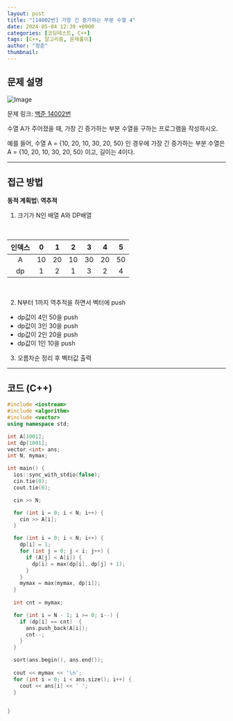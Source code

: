 ```yaml
---
layout: post
title: "[14002번] 가장 긴 증가하는 부분 수열 4"
date: 2024-05-04 12:39 +0900
categories: [코딩테스트, C++]
tags: [C++, 알고리즘, 문제풀이]
author: "정준"
thumbnail: 
---
```


## 문제 설명

![Image](https://github.com/user-attachments/assets/c77ac1fc-16f3-423c-8afa-0004c61ca88d)

문제 링크: [백준 14002번](https://www.acmicpc.net/problem/14002)

수열 A가 주어졌을 때, 가장 긴 증가하는 부분 수열을 구하는 프로그램을 작성하시오.

예를 들어, 수열 A = {10, 20, 10, 30, 20, 50} 인 경우에 가장 긴 증가하는 부분 수열은 A = {10, 20, 10, 30, 20, 50} 이고, 길이는 4이다.

---

## 접근 방법

**동적 계획법**\\
**역추적**

1. 크기가 N인 배열 A와 DP배열

<br>

| 인덱스 | 0  | 1  | 2  | 3  | 4  | 5  |
|:-----:|:--:|:--:|:--:|:--:|:--:|:--:|
|   A   | 10 | 20 | 10 | 30 | 20 | 50 |
|  dp   |  1 |  2 |  1 |  3 |  2 |  4  |

<br>

2. N부터 1까지 역추적을 하면서 벡터에 push
  - dp값이 4인 50을 push
  - dp값이 3인 30을 push
  - dp값이 2인 20을 push
  - dp값이 1인 10을 push

3. 오름차순 정리 후 벡터값 출력

---

## 코드 (C++)

```cpp
#include <iostream>
#include <algorithm>
#include <vector>
using namespace std;

int A[1001];
int dp[1001];
vector <int> ans;
int N, mymax;

int main() { 
  ios::sync_with_stdio(false);
  cin.tie(0);
  cout.tie(0);

  cin >> N;

  for (int i = 0; i < N; i++) {
    cin >> A[i];
  }

  for (int i = 0; i < N; i++) {
    dp[i] = 1;
    for (int j = 0; j < i; j++) {
      if (A[j] < A[i]) {
        dp[i] = max(dp[i], dp[j] + 1);
      }
    }
    mymax = max(mymax, dp[i]);
  }
  
  int cnt = mymax;

  for (int i = N - 1; i >= 0; i--) {
    if (dp[i] == cnt)  {
      ans.push_back(A[i]);
      cnt--;
    }
  }

  sort(ans.begin(), ans.end());
  
  cout << mymax << '\n';
  for (int i = 0; i < ans.size(); i++) {
    cout << ans[i] << ' ';
  }

  
}
```

